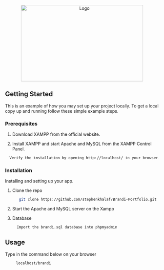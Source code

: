 <div align="center">
    <img src="maddie.gif" alt="Logo" width="400" height="250" style="object-fit:cover">
</div>



<!-- GETTING STARTED -->
## Getting Started

This is an example of how you may set up your project locally.
To get a local copy up and running follow these simple example steps.

### Prerequisites

1. Download XAMPP from the official website.

2. Install XAMPP and start Apache and MySQL from the XAMPP Control Panel.


  ```sh
    Verify the installation by opening http://localhost/ in your browser.
  ```





### Installation

Installing and setting up your app. 

1. Clone the repo
   ```sh
      git clone https://github.com/stephenkhalaf/Brandi-Portfolio.git
   ```

2. Start the Apache and MySQL server on the Xampp 

3. Database
    ```sh
      Import the brandi.sql database into phpmyadmin
    ```

## Usage
Type in the command below on your browser
 ```sh
      localhost/brandi
 ```

